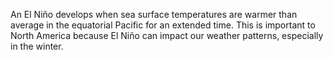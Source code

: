 An El Niño develops when sea surface temperatures are warmer than average in the equatorial Pacific for an extended time. This is important to North America because El Niño can impact our weather patterns, especially in the winter.